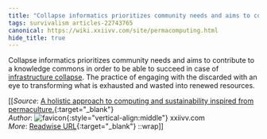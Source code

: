 ```yaml
---
title: "Collapse informatics prioritizes community needs and aims to contribute to ..."
tags: survivalism articles-22743765
canonical: https://wiki.xxiivv.com/site/permacomputing.html
hide_title: true
---
```


Collapse informatics prioritizes community needs and aims to contribute to a knowledge commons in order to be able to succeed in case of [infrastructure collapse](https://wiki.xxiivv.com/site/permacomputing.html/collapse.html). The practice of engaging with the discarded with an eye to transforming what is exhausted and wasted into renewed resources.


[[_Source_: [A holistic approach to computing and sustainability inspired from permaculture.](https://wiki.xxiivv.com/site/permacomputing.html){:target="_blank"}<br>
_Author_: ![favicon](https://s2.googleusercontent.com/s2/favicons?domain=wiki.xxiivv.com){:style="vertical-align:middle"} xxiivv.com<br>
_More_: [Readwise URL](https://readwise.io/open/447038380){:target="_blank"}
::wrap]]